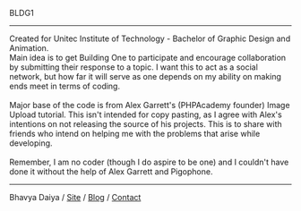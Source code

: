 BLDG1
<hr>

Created for Unitec Institute of Technology - Bachelor of Graphic Design and Animation. <br>
Main idea is to get Building One to participate and encourage collaboration by submitting their response to a topic. I want this to act as a social network, but how far it will serve as one depends on my ability on making ends meet in terms of coding.   <br><br>Major base of the code is from Alex Garrett's (PHPAcademy founder) Image Upload tutorial. This isn't intended for copy pasting, as I agree with Alex's intentions on not releasing the source of his projects. This is to share with friends who intend on helping me with the problems that arise while developing.  <br><br>Remember, I am no coder (though I do aspire to be one) and I couldn't have done it without the help of Alex Garrett and Pigophone.

<hr>

Bhavya Daiya / 
<a href="http://bhavzproject.com">Site</a> / <a href="http://blog.bhavzproject.com">Blog</a> / <a href="mailto:bhavya@bhavzproject.com">Contact</a> 